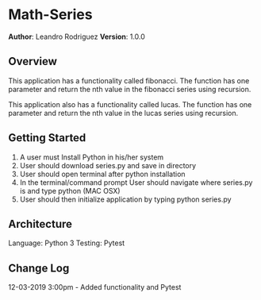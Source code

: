 # Math-Series

**Author**: Leandro Rodriguez
**Version**: 1.0.0

## Overview

This application has a functionality called fibonacci. The function has one parameter and return the nth value in the fibonacci series using recursion.

This application also has a functionality called lucas. The function has one parameter and return the nth value in the lucas series using recursion.

## Getting Started

1. A user must Install Python in his/her system
2. User should download series.py and save in directory
3. User should open terminal after python installation
4. In the terminal/command prompt User should navigate where series.py is and type python (MAC OSX)
5. User should then initialize application by typing python series.py

## Architecture

Language: Python 3
Testing: Pytest

## Change Log

12-03-2019 3:00pm - Added functionality and Pytest
